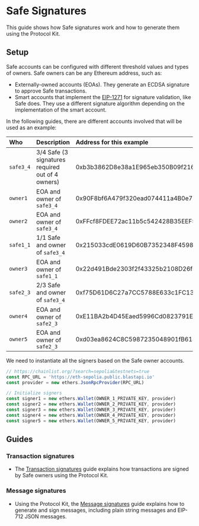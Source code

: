 # Safe Signatures

This guide shows how Safe signatures work and how to generate them using the Protocol Kit.

## Setup

Safe accounts can be configured with different threshold values and types of owners. Safe owners can be any Ethereum address, such as:
- Externally-owned accounts (EOAs). They generate an ECDSA signature to approve Safe transactions.
- Smart accounts that implement the [EIP-1271](https://eips.ethereum.org/EIPS/eip-1271) for signature validation, like Safe does. They use a different signature algorithm depending on the implementation of the smart account.

In the following guides, there are different accounts involved that will be used as an example:

| Who | Description | Address for this example |
| :--- | :--- | :--- |
| `safe3_4` | 3/4 Safe (3 signatures required out of 4 owners) | 0xb3b3862D8e38a1E965eb350B09f2167B2371D652 |
| `owner1` | EOA and owner of `safe3_4` | 0x90F8bf6A479f320ead074411a4B0e7944Ea8c9C1 |
| `owner2` | EOA and owner of `safe3_4` | 0xFFcf8FDEE72ac11b5c542428B35EEF5769C409f0 |
| `safe1_1` | 1/1 Safe and owner of `safe3_4` | 0x215033cdE0619D60B7352348F4598316Cc39bC6E |
| `owner3` | EOA and owner of `safe1_1` | 0x22d491Bde2303f2f43325b2108D26f1eAbA1e32b |
| `safe2_3` | 2/3 Safe and owner of `safe3_4` | 0xf75D61D6C27a7CC5788E633c1FC130f0F4a62D33 |
| `owner4` | EOA and owner of `safe2_3` | 0xE11BA2b4D45Eaed5996Cd0823791E0C93114882d |
| `owner5` | EOA and owner of `safe2_3` | 0xd03ea8624C8C5987235048901fB614fDcA89b117 |

We need to instantiate all the signers based on the Safe owner accounts.

```typescript
// https://chainlist.org/?search=sepolia&testnets=true
const RPC_URL = 'https://eth-sepolia.public.blastapi.io'
const provider = new ethers.JsonRpcProvider(RPC_URL)

// Initialize signers
const signer1 = new ethers.Wallet(OWNER_1_PRIVATE_KEY, provider)
const signer2 = new ethers.Wallet(OWNER_2_PRIVATE_KEY, provider)
const signer3 = new ethers.Wallet(OWNER_3_PRIVATE_KEY, provider)
const signer4 = new ethers.Wallet(OWNER_4_PRIVATE_KEY, provider)
const signer5 = new ethers.Wallet(OWNER_5_PRIVATE_KEY, provider)
```

## Guides

### Transaction signatures

- The [Transaction signatures](./signatures/transactions.mdx) guide explains how transactions are signed by Safe owners using the Protocol Kit.

### Message signatures

- Using the Protocol Kit, the [Message signatures](./signatures/messages.mdx) guide explains how to generate and sign messages, including plain string messages and EIP-712 JSON messages.
